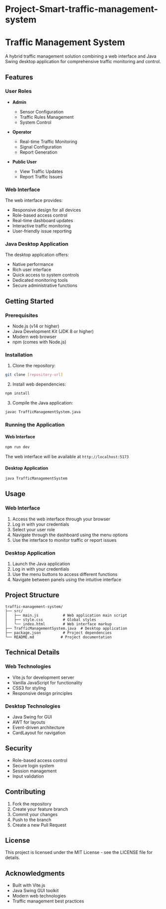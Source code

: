 # Project-Smart-traffic-management-system
# Traffic Management System

A hybrid traffic management solution combining a web interface and Java Swing desktop application for comprehensive traffic monitoring and control.

## Features

### User Roles

- **Admin**
  - Sensor Configuration
  - Traffic Rules Management
  - System Control
  
- **Operator**
  - Real-time Traffic Monitoring
  - Signal Configuration
  - Report Generation
  
- **Public User**
  - View Traffic Updates
  - Report Traffic Issues

### Web Interface

The web interface provides:
- Responsive design for all devices
- Role-based access control
- Real-time dashboard updates
- Interactive traffic monitoring
- User-friendly issue reporting

### Java Desktop Application

The desktop application offers:
- Native performance
- Rich user interface
- Quick access to system controls
- Dedicated monitoring tools
- Secure administrative functions

## Getting Started

### Prerequisites

- Node.js (v14 or higher)
- Java Development Kit (JDK 8 or higher)
- Modern web browser
- npm (comes with Node.js)

### Installation

1. Clone the repository:
```bash
git clone [repository-url]
```

2. Install web dependencies:
```bash
npm install
```

3. Compile the Java application:
```bash
javac TrafficManagementSystem.java
```

### Running the Application

#### Web Interface
```bash
npm run dev
```
The web interface will be available at `http://localhost:5173`

#### Desktop Application
```bash
java TrafficManagementSystem
```

## Usage

### Web Interface

1. Access the web interface through your browser
2. Log in with your credentials
3. Select your user role
4. Navigate through the dashboard using the menu options
5. Use the interface to monitor traffic or report issues

### Desktop Application

1. Launch the Java application
2. Log in with your credentials
3. Use the menu buttons to access different functions
4. Navigate between panels using the intuitive interface

## Project Structure

```
traffic-management-system/
├── src/
│   ├── main.js           # Web application main script
│   ├── style.css         # Global styles
│   └── index.html        # Web interface markup
├── TrafficManagementSystem.java  # Desktop application
├── package.json          # Project dependencies
└── README.md            # Project documentation
```

## Technical Details

### Web Technologies
- Vite.js for development server
- Vanilla JavaScript for functionality
- CSS3 for styling
- Responsive design principles

### Desktop Technologies
- Java Swing for GUI
- AWT for layouts
- Event-driven architecture
- CardLayout for navigation

## Security

- Role-based access control
- Secure login system
- Session management
- Input validation

## Contributing

1. Fork the repository
2. Create your feature branch
3. Commit your changes
4. Push to the branch
5. Create a new Pull Request

## License

This project is licensed under the MIT License - see the LICENSE file for details.

## Acknowledgments

- Built with Vite.js
- Java Swing GUI toolkit
- Modern web technologies
- Traffic management best practices
